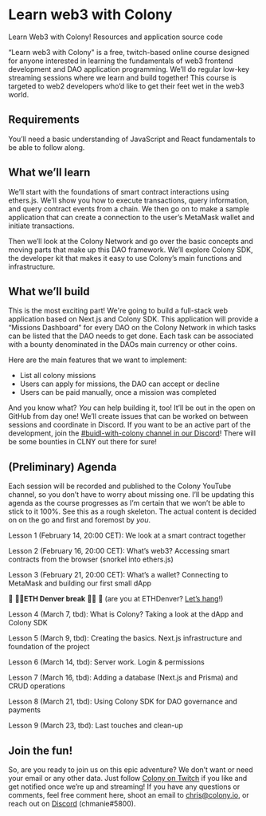 # Learn web3 with Colony

Learn Web3 with Colony! Resources and application source code

“Learn web3 with Colony" is a free, twitch-based online course designed for anyone interested in learning the fundamentals of web3 frontend development and DAO application programming. We’ll do regular low-key streaming sessions where we learn and build together! This course is targeted to web2 developers who’d like to get their feet wet in the web3 world.

## Requirements

You’ll need a basic understanding of JavaScript and React fundamentals to be able to follow along.

## What we’ll learn

We’ll start with the foundations of smart contract interactions using ethers.js. We'll show you how to execute transactions, query information, and query contract events from a chain. We then go on to make a sample application that can create a connection to the user’s MetaMask wallet and initiate transactions.

Then we’ll look at the Colony Network and go over the basic concepts and moving parts that make up this DAO framework. We’ll explore Colony SDK, the developer kit that makes it easy to use Colony’s main functions and infrastructure.

## What we’ll build

This is the most exciting part! We're going to build a full-stack web application based on Next.js and Colony SDK. This application will provide a “Missions Dashboard” for every DAO on the Colony Network in which tasks can be listed that the DAO needs to get done. Each task can be associated with a bounty denominated in the DAOs main currency or other coins.

Here are the main features that we want to implement:

- List all colony missions
- Users can apply for missions, the DAO can accept or decline
- Users can be paid manually, once a mission was completed

And you know what? *You* can help building it, too! It’ll be out in the open on GitHub from day one! We’ll create issues that can be worked on between sessions and coordinate in Discord. If you want to be an active part of the development, join the [#buidl-with-colony channel in our Discord](https://discord.gg/5wKkCHDY)! There will be some bounties in CLNY out there for sure!

## (Preliminary) Agenda

Each session will be recorded and published to the Colony YouTube channel, so you don’t have to worry about missing one. I’ll be updating this agenda as the course progresses as I’m certain that we won’t be able to stick to it 100%. See this as a rough skeleton. The actual content is decided on on the go and first and foremost by *you*.

Lesson 1 (February 14, 20:00 CET): We look at a smart contract together

Lesson 2 (February 16, 20:00 CET): What’s web3? Accessing smart contracts from the browser (snorkel into ethers.js)

Lesson 3 (February 21, 20:00 CET): What’s a wallet? Connecting to MetaMask and building our first small dApp

🦄 🍴🥄**ETH Denver break** 🥄🍴 🦄 (are you at ETHDenver? [Let’s hang](https://cal.com/chris-colony/ethdenver)!)

Lesson 4 (March 7, tbd): What is Colony? Taking a look at the dApp and Colony SDK

Lesson 5 (March 9, tbd): Creating the basics. Next.js infrastructure and foundation of the project 

Lesson 6 (March 14, tbd): Server work. Login & permissions

Lesson 7 (March 16, tbd): Adding a database (Next.js and Prisma) and CRUD operations

Lesson 8 (March 21, tbd): Using Colony SDK for DAO governance and payments

Lesson 9 (March 23, tbd): Last touches and clean-up

## Join the fun!

So, are you ready to join us on this epic adventure? We don’t want or need your email or any other data. Just follow [Colony on Twitch](https://twitch.tv/JoinColony) if you like and get notified once we’re up and streaming! If you have any questions or comments, feel free comment here, shoot an email to [chris@colony.io](https://www.notion.so/Learn-web3-with-Colony-61c3049de88941c4a28e096fbddd4a82), or reach out on [Discord](https://discord.gg/5wKkCHDY) (chmanie#5800).
